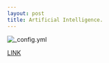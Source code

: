 ```yaml
---
layout: post
title: Artificial Intelligence.
---
```


![_config.yml](http://blog.hackerearth.com/wp-content/uploads/2015/12/AI.jpg)



[LINK](http://www.onemorelevel.com/game/there_is_only_one_level)

